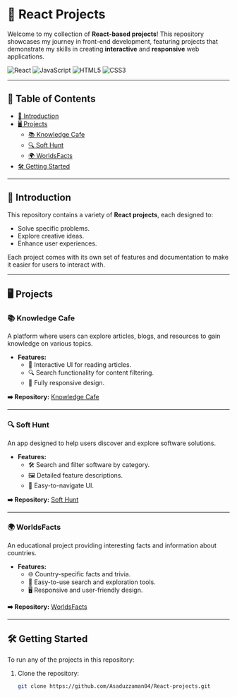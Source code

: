 # 🚀 React Projects

Welcome to my collection of **React-based projects**! This repository showcases my journey in front-end development, featuring projects that demonstrate my skills in creating **interactive** and **responsive** web applications.

![React](https://img.shields.io/badge/React-20232A?style=for-the-badge&logo=react&logoColor=61DAFB)
![JavaScript](https://img.shields.io/badge/JavaScript-F7DF1E?style=for-the-badge&logo=javascript&logoColor=black)
![HTML5](https://img.shields.io/badge/HTML5-E34F26?style=for-the-badge&logo=html5&logoColor=white)
![CSS3](https://img.shields.io/badge/CSS3-1572B6?style=for-the-badge&logo=css3&logoColor=white)

---

## 📌 Table of Contents

- [📖 Introduction](#-introduction)
- [🖥️ Projects](#️-projects)
  - [📚 Knowledge Cafe](#knowledge-cafe)
  - [🔍 Soft Hunt](#soft-hunt)
  - [🌍 WorldsFacts](#worldsfacts)
- [🛠️ Getting Started](#️-getting-started)

---

## 📖 Introduction

This repository contains a variety of **React projects**, each designed to:

- Solve specific problems.
- Explore creative ideas.
- Enhance user experiences.

Each project comes with its own set of features and documentation to make it easier for users to interact with.

---

## 🖥️ Projects

### 📚 Knowledge Cafe

A platform where users can explore articles, blogs, and resources to gain knowledge on various topics.

- **Features:**
  - 📝 Interactive UI for reading articles.
  - 🔍 Search functionality for content filtering.
  - 📱 Fully responsive design.

**➡️ Repository:** [Knowledge Cafe](https://github.com/Asaduzzaman04/React-projects/tree/main/Knowledge-cafe)

---

### 🔍 Soft Hunt

An app designed to help users discover and explore software solutions.

- **Features:**
  - 🛠️ Search and filter software by category.
  - 🖼️ Detailed feature descriptions.
  - 🔗 Easy-to-navigate UI.

**➡️ Repository:** [Soft Hunt](https://github.com/Asaduzzaman04/React-projects/tree/main/Soft-hunt)

---

### 🌍 WorldsFacts

An educational project providing interesting facts and information about countries.

- **Features:**
  - 🌐 Country-specific facts and trivia.
  - 🔎 Easy-to-use search and exploration tools.
  - 🖥️ Responsive and user-friendly design.

**➡️ Repository:** [WorldsFacts](https://github.com/Asaduzzaman04/React-projects/tree/main/WorldsFacts)

---

## 🛠️ Getting Started

To run any of the projects in this repository:

1. Clone the repository:
   ```bash
   git clone https://github.com/Asaduzzaman04/React-projects.git
